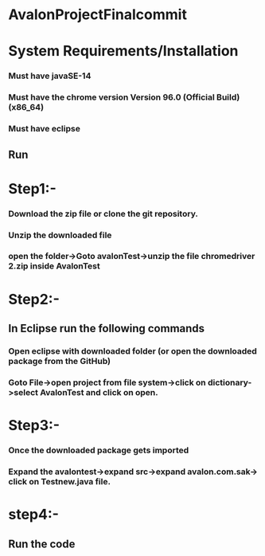 # AvalonProjectFinalcommit



# System Requirements/Installation
### Must have javaSE-14
### Must have the chrome version Version 96.0 (Official Build) (x86_64)
### Must have eclipse

## Run
# Step1:-
### Download the zip file or clone the git repository.
### Unzip the downloaded file
### open the folder->Goto avalonTest->unzip the file chromedriver 2.zip inside AvalonTest

# Step2:-
## In Eclipse run the following commands
### Open eclipse with downloaded folder (or open the downloaded package from the GitHub) 
### Goto File->open project from file system->click on dictionary->select AvalonTest and click on open.

# Step3:-
### Once the downloaded package gets imported 
### Expand the avalontest->expand src->expand avalon.com.sak-> click on Testnew.java file.

 
# step4:-
## Run the code 
